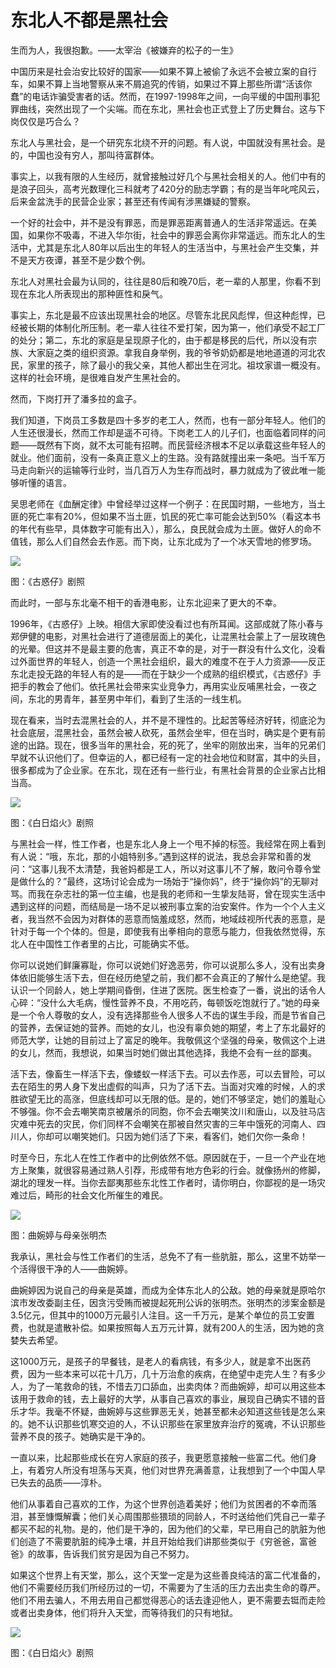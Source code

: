 # 东北人不都是黑社会



生而为人，我很抱歉。——太宰治《被嫌弃的松子的一生》



中国历来是社会治安比较好的国家——如果不算上被偷了永远不会被立案的自行车，如果不算上当地警察从来不屑追究的传销，如果过不算上那些所谓“活该你蠢”的电话诈骗受害者的话。然而，在1997-1998年之间，一向平缓的中国刑事犯罪曲线，突然出现了一个尖端。而在东北，黑社会也正式登上了历史舞台。这与下岗仅仅是巧合么？



东北人与黑社会，是一个研究东北绕不开的问题。有人说，中国就没有黑社会。是的，中国也没有穷人，那叫待富群体。



事实上，以我有限的人生经历，就曾接触过好几个与黑社会相关的人。他们中有的是浪子回头，高考光数理化三科就考了420分的励志学霸；有的是当年叱咤风云，后来金盆洗手的民营企业家；甚至还有传闻有涉黑嫌疑的警察。



一个好的社会中，并不是没有罪恶，而是罪恶距离普通人的生活非常遥远。在美国，如果你不吸毒，不进入华尔街，社会中的罪恶会离你非常遥远。而东北人的生活中，尤其是东北人80年以后出生的年轻人的生活当中，与黑社会产生交集，并不是天方夜谭，甚至不是少数个例。



东北人对黑社会最为认同的，往往是80后和晚70后，老一辈的人那里，你看不到现在东北人所表现出的那种匪性和戾气。



事实上，东北是最不应该出现黑社会的地区。尽管东北民风彪悍，但这种彪悍，已经被长期的体制化所压制。老一辈人往往不爱打架，因为第一，他们承受不起工厂的处分；第二，东北的家庭是呈现原子化的，由于都是移民的后代，所以没有宗族、大家庭之类的组织资源。拿我自身举例，我的爷爷奶奶都是地地道道的河北农民，家里的孩子，除了最小的我父亲，其他人都出生在河北。祖坟家谱一概没有。这样的社会环境，是很难自发产生黑社会的。



然而，下岗打开了潘多拉的盒子。



我们知道，下岗员工多数是四十多岁的老工人，然而，也有一部分年轻人。他们的人生还很漫长，然而工作却是遥不可待。下岗老工人的儿子们，也面临着同样的问题——既然有下岗，就不太可能有招聘。而民营经济根本不足以承载这些年轻人的就业。他们面前，没有一条真正意义上的生路。没有路就撞出来一条吧。当千军万马走向新兴的运输等行业时，当几百万人为生存而战时，暴力就成为了彼此唯一能够听懂的语言。



吴思老师在《血酬定律》中曾经举过这样一个例子：在民国时期，一些地方，当土匪的死亡率有20%，但如果不当土匪，饥民的死亡率可能会达到50%（看这本书的年代有些早，具体数字可能有出入），那么，良民就会成为土匪。做好人的命不值钱，那么人们自然会去作恶。而下岗，让东北成为了一个冰天雪地的修罗场。

![](https://img.huxiucdn.com/article/cover/201801/17/171121407474.jpg)



图：《古惑仔》剧照



而此时，一部与东北毫不相干的香港电影，让东北迎来了更大的不幸。



1996年，《古惑仔》上映。相信大家即使没看过也有所耳闻。这部成就了陈小春与郑伊健的电影，对黑社会进行了道德层面上的美化，让混黑社会蒙上了一层玫瑰色的光晕。但这并不是最主要的危害，真正不幸的是，对于一群没有什么文化，没看过外面世界的年轻人，创造一个黑社会组织，最大的难度不在于人力资源——反正东北走投无路的年轻人有的是——而在于缺少一个成熟的组织模式，《古惑仔》手把手的教会了他们。依托黑社会带来实业竞争力，再用实业反哺黑社会，一夜之间，东北的男青年，甚至男中年们，看到了生活的一线生机。



现在看来，当时去混黑社会的人，并不是不理性的。比起苦等经济好转，彻底沦为社会底层，混黑社会，虽然会被人砍死，虽然会坐牢，但在当时，确实是个更有前途的出路。现在，很多当年的黑社会，死的死了，坐牢的刚放出来，当年的兄弟们早就不认识他们了。但幸运的人，都已经有一定的社会地位和财富，其中的头目，很多都成为了企业家。在东北，现在还有一些行业，有黑社会背景的企业家占比相当高。

![](https://img.huxiucdn.com/article/cover/201801/17/171146147391.jpg)

图：《白日焰火》剧照



与黑社会一样，性工作者，也是东北人身上一个甩不掉的标签。我经常在网上看到有人说：“哦，东北，那的小姐特别多。”遇到这样的说法，我总会非常和善的发问：“这事儿我不太清楚，我爸妈都是工人，所以对这事儿不了解，敢问令尊令堂是做什么的？”最终，这场讨论会成为一场始于“操你妈”，终于“操你妈”的无聊对骂。而我在杂志社的第一位主编，也是我的老师和一生挚友陆哥，曾在现实生活中遇到这样的问题，而结局是一场不足以被刑事立案的治安案件。作为一个个人主义者，我当然不会因为对群体的恶意而恼羞成怒，然而，地域歧视所代表的恶意，是针对于每一个个体的。但是，即使我有出拳相向的意愿与能力，但我依然觉得，东北人在中国性工作者里的占比，可能确实不低。



你可以说她们鲜廉寡耻，你可以说她们好逸恶劳，你可以说那么多人，没有出卖身体依旧能够生活下去，但在经历绝望之前，我们都不会真正的了解什么是绝望。我认识一个同龄人，她上学期间昏倒，住进了医院。医生检查了一番，说出的话令人心碎：“没什么大毛病，慢性营养不良，不用吃药，每顿饭吃饱就行了。”她的母亲是一个令人尊敬的女人，没有选择那些令人很多人不齿的谋生手段，而是节省自己的营养，去保证她的营养。而她的女儿，也没有辜负她的期望，考上了东北最好的师范大学，让她的目前过上了富足的晚年。我敬佩这个坚强的母亲，敬佩这个上进的女儿，然而，我想说，如果当时她们做出其他选择，我绝不会有一丝的鄙夷。



活下去，像畜生一样活下去，像蝼蚁一样活下去。可以去作恶，可以去冒险，可以去在陌生的男人身下发出虚假的叫声，只为了活下去。当面对灾难的时候，人的求胜欲望无比的高涨，但底线却可以无限的低。是的，她们不够坚定，她们的羞耻心不够强。你不会去嘲笑南京被屠杀的同胞，你不会去嘲笑汶川和唐山，以及驻马店灾难中死去的灾民，你们同样不会嘲笑在那被自然灾害的三年中饿死的河南人、四川人，你却可以嘲笑她们。只因为她们活了下来，看客们，她们欠你一条命！



时至今日，东北人在性工作者中的比例依然不低。原因就在于，一旦一个产业在地方上聚集，就很容易通过熟人引荐，形成带有地方色彩的行会。就像扬州的修脚，湖北的理发一样。当你去鄙夷那些东北性工作者时，请你明白，你鄙视的是一场灾难过后，畸形的社会文化所催生的难民。

![](https://img.huxiucdn.com/article/cover/201801/17/152654032013.jpg)



图：曲婉婷与母亲张明杰



我承认，黑社会与性工作者们的生活，总免不了有一些肮脏，那么，这里不妨举一个活得很干净的人——曲婉婷。



曲婉婷因为说自己的母亲是英雄，而成为全体东北人的公敌。她的母亲就是原哈尔滨市发改委副主任，因贪污受贿而被提起死刑公诉的张明杰。张明杰的涉案金额是3.5亿元，但其中的1000万元最引人注目。这一千万元，是某个单位的员工安置费，也就是遣散补偿。如果按照每人五万元计算，就有200人的生活，因为她的贪婪失去希望。



这1000万元，是孩子的早餐钱，是老人的看病钱，有多少人，就是拿不出医药费，因为一些本来可以花十几万，几十万治愈的疾病，在绝望中走完人生？有多少人，为了一笔救命的钱，不惜去刀口舔血，出卖肉体？而曲婉婷，却可以用这些本该用于救命的钱，去上最好的大学，从事自己喜欢的事业，展现自己确实不错的音乐才华。我毫不怀疑，曲婉婷与这些罪恶无关，她甚至都未必知道这些钱是怎么来的。她不认识那些饥寒交迫的人，不认识那些在家里放弃治疗的冤魂，不认识那些营养不良的孩子。她确实是干净的。



一直以来，比起那些成长在穷人家庭的孩子，我更愿意接触一些富二代。他们身上，有着穷人所没有坦荡与天真，他们对世界充满善意，让我想到了一个中国人早已失去的品质——淳朴。



他们从事着自己喜欢的工作，为这个世界创造着美好；他们为贫困者的不幸而落泪，甚至慷慨解囊；他们关心周围那些猥琐的同龄人，不时送给他们凭自己一辈子都买不起的礼物。是的，他们是干净的，因为他们的父辈，早已用自己的肮脏为他们创造了不需要肮脏的纯净土壤，并且开始给我们讲那些类似于《穷爸爸，富爸爸》的故事，告诉我们贫穷是因为自己不努力。



如果这个世界上有天堂，那么，这个天堂一定是为这些善良纯洁的富二代准备的，他们不需要经历我们所经历过的一切，不需要为了生活的压力去出卖生命的尊严。他们不用去骗人，不用去用自己都觉得恶心的话去逢迎他人，更不需要去铤而走险或者出卖身体，他们将升入天堂，而等待我们的只有地狱。

![](https://img.huxiucdn.com/article/cover/201801/17/152654378385.png)



图：《白日焰火》剧照

